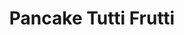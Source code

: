 ---
title: "Pancake Tutti Frutti"
price: "9€"
description: "Délicieux pancake avec fruits."
image: "/uploads/pancake-tutti-frutti.jpg"
image_alt: "Pancake Tutti Frutti"
---